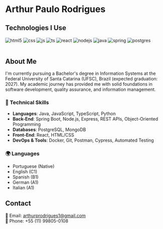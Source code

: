 # Arthur Paulo Rodrigues 

## Technologies I Use

<div style="display: inline_block">
  <img align="center" alt="html5" src="https://img.shields.io/badge/HTML5-E34F26?style=for-the-badge&logo=html5&logoColor=white" />
  <img align="center" alt="css" src="https://img.shields.io/badge/CSS3-1572B6?style=for-the-badge&logo=css3&logoColor=white" />
  <img align="center" alt="js" src="https://img.shields.io/badge/JavaScript-F7DF1E?style=for-the-badge&logo=javascript&logoColor=black" />
  <img align="center" alt="ts" src="https://img.shields.io/badge/TypeScript-007ACC?style=for-the-badge&logo=typescript&logoColor=white" />
  <img align="center" alt="react" src="https://img.shields.io/badge/React-20232A?style=for-the-badge&logo=react&logoColor=61DAFB" />
  <img align="center" alt="nodejs" src="https://img.shields.io/badge/Node.js-43853D?style=for-the-badge&logo=node.js&logoColor=white" />
  <img align="center" alt="java" src="https://img.shields.io/badge/Java-ED8B00?style=for-the-badge&logo=openjdk&logoColor=white" />
  <img align="center" alt="spring" src="https://img.shields.io/badge/Spring-6DB33F?style=for-the-badge&logo=spring&logoColor=white" />
  <img align="center" alt="postgres" src="https://img.shields.io/badge/PostgreSQL-316192?style=for-the-badge&logo=postgresql&logoColor=white" />
</div><br/>

## About Me

I'm currently pursuing a Bachelor's degree in Information Systems at the Federal University of Santa Catarina (UFSC), Brazil (expected graduation: 2027). My academic journey has provided me with solid foundations in software development, quality assurance, and information management.

### 🔧 Technical Skills
- **Languages**: Java, JavaScript, TypeScript, Python
- **Back-End**: Spring Boot, Node.js, Express, REST APIs, Object-Oriented Programming
- **Databases**: PostgreSQL, MongoDB
- **Front-End**: React, HTML/CSS
- **DevOps & Tools**: Docker, Git, Postman, Cypress, Automated Testing

### 🌍 Languages
- Portuguese (Native)
- English (C1)
- Spanish (B1)
- German (A1)
- Italian (A1)

## Contact
📧 Email: [arthurprodrigues1@gmail.com](mailto:arthurprodrigues1@gmail.com)  
📱 Phone: +55 (11) 99805-0108  
